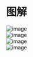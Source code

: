 #
图解
===
![image](https://user-images.githubusercontent.com/88012771/185579507-57fea74f-5d33-4533-837e-8e2c5d40b1ab.png)
<br/>
![image](https://user-images.githubusercontent.com/88012771/185579582-0142a6fd-3332-4221-8e49-39d3fa41d23f.png)
<br/>
![image](https://user-images.githubusercontent.com/88012771/185579610-faade4cb-8cea-4576-b803-d5c2b278aff7.png)
<br/>
![image](https://user-images.githubusercontent.com/88012771/185579631-15c0f27f-3473-4dac-a90f-e72d0135c142.png)
<br/>

